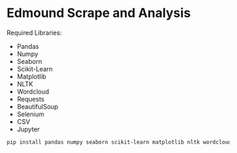 # Edmound Scrape and Analysis

Required Libraries:
- Pandas
- Numpy
- Seaborn
- Scikit-Learn
- Matplotlib
- NLTK
- Wordcloud
- Requests
- BeautifulSoup
- Selenium
- CSV
- Jupyter

```bash
pip install pandas numpy seaborn scikit-learn matplotlib nltk wordcloud requests beautifulsoup4 selenium jupyter
```
